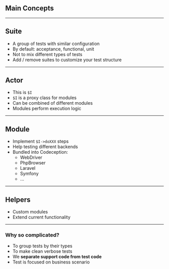 ## Main Concepts

---

## Suite

* A group of tests with similar configuration
* By default: acceptance, functional, unit
* Not to mix different types of tests
* Add / remove suites to customize your test structure

---

## Actor

* This is `$I`
* `$I` is a proxy class for modules
* Can be combined of different modules
* Modules perform execution logic

---

## Module

* Implement `$I->doXXX` steps
* Help testing different backends
* Bundled into Codeception:
  * WebDriver
  * PhpBrowser
  * Laravel
  * Symfony
  * ... 

---

## Helpers

* Custom modules
* Extend current functionality

---

### Why so complicated?

* To group tests by their types
* To make clean verbose tests
* We **separate support code from test code**
* Test is focused on business scenario
